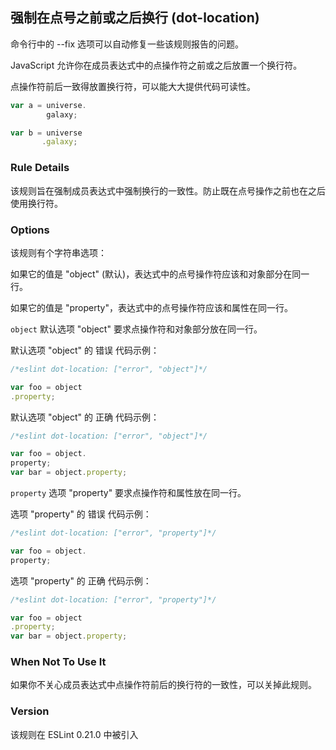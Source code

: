 ## 强制在点号之前或之后换行 (dot-location)

命令行中的 --fix 选项可以自动修复一些该规则报告的问题。

JavaScript 允许你在成员表达式中的点操作符之前或之后放置一个换行符。

点操作符前后一致得放置换行符，可以能大大提供代码可读性。
```js
var a = universe.
        galaxy;

var b = universe
       .galaxy;
```

### Rule Details
该规则旨在强制成员表达式中强制换行的一致性。防止既在点号操作之前也在之后使用换行符。

### Options
该规则有个字符串选项：

如果它的值是 "object" (默认)，表达式中的点号操作符应该和对象部分在同一行。

如果它的值是 "property"，表达式中的点号操作符应该和属性在同一行。

```object```
默认选项 "object" 要求点操作符和对象部分放在同一行。

默认选项 "object" 的 错误 代码示例：
```js
/*eslint dot-location: ["error", "object"]*/

var foo = object
.property;
```

默认选项 "object" 的 正确 代码示例：
```js
/*eslint dot-location: ["error", "object"]*/

var foo = object.
property;
var bar = object.property;
```

```property```
选项 "property" 要求点操作符和属性放在同一行。

选项 "property" 的 错误 代码示例：
```js
/*eslint dot-location: ["error", "property"]*/

var foo = object.
property;
```

选项 "property" 的 正确 代码示例：
```js
/*eslint dot-location: ["error", "property"]*/

var foo = object
.property;
var bar = object.property;
```

### When Not To Use It
如果你不关心成员表达式中点操作符前后的换行符的一致性，可以关掉此规则。

### Version
该规则在 ESLint 0.21.0 中被引入
